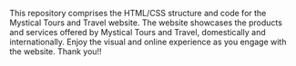 This repository comprises the HTML/CSS structure and code for the Mystical Tours and Travel website. 
The website showcases the products and services offered by Mystical Tours and Travel, domestically and internationally.
Enjoy the visual and online experience as you engage with the website.
Thank you!!
